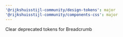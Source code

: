 ```yaml
---
'@rijkshuisstijl-community/design-tokens': major
'@rijkshuisstijl-community/components-css': major
---
```


Clear deprecated tokens for Breadcrumb

